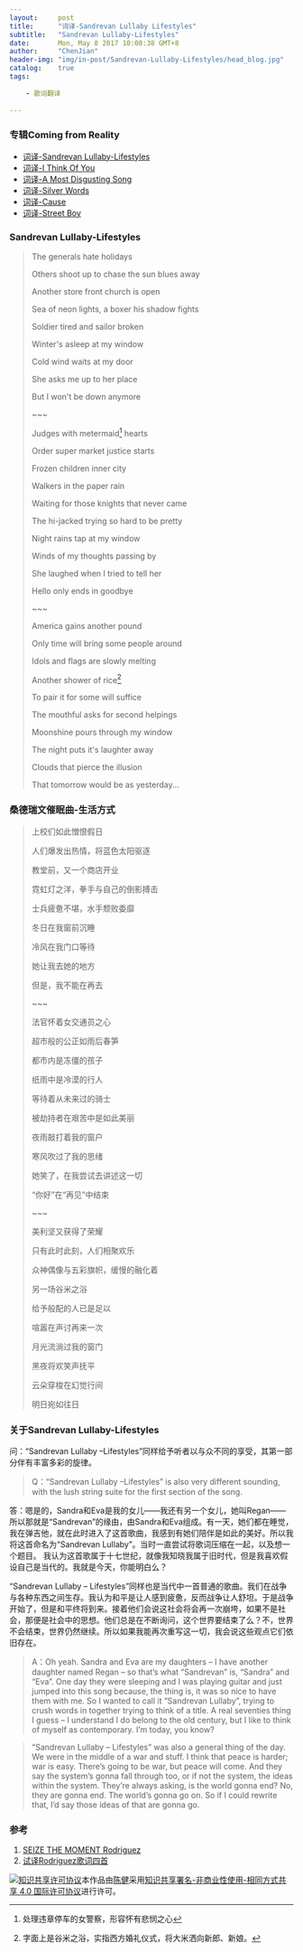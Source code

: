```yaml
---
layout:     post
title:      "词译-Sandrevan Lullaby Lifestyles"
subtitle:   "Sandrevan Lullaby-Lifestyles"
date:       Mon, May 8 2017 10:08:38 GMT+8
author:     "ChenJian"
header-img: "img/in-post/Sandrevan-Lullaby-Lifestyles/head_blog.jpg"
catalog:    true
tags:
    
    - 歌词翻译
    
---
```


### 专辑Coming from Reality

- [词译-Sandrevan Lullaby-Lifestyles](https://o-my-chenjian.com/2017/05/08/Sandrevan-Lullaby/)
- [词译-I Think Of You](https://o-my-chenjian.com/2016/09/14/I-Think-Of-You/)
- [词译-A Most Disgusting Song](https://o-my-chenjian.com/2016/09/01/A-Most-Disgusting-Song/)
- [词译-Silver Words](https://o-my-chenjian.com/2017/07/26/Silver-Words/)
- [词译-Cause](https://o-my-chenjian.com/2017/08/03/Cause/)
- [词译-Street Boy](https://o-my-chenjian.com/2017/11/19/Street-Boy/)

### Sandrevan Lullaby-Lifestyles

> The generals hate holidays
> 
> Others shoot up to chase the sun blues away
> 
> Another store front church is open
> 
> Sea of neon lights, a boxer his shadow fights
> 
> Soldier tired and sailor broken
> 
> Winter's asleep at my window
> 
> Cold wind waits at my door
> 
> She asks me up to her place
> 
> But I won't be down anymore
> 
> \~~~
>
> Judges with metermaid[^metermaid] hearts
> 
> Order super market justice starts
> 
> Frozen children inner city
> 
> Walkers in the paper rain
> 
> Waiting for those knights that never came
> 
> The hi-jacked trying so hard to be pretty
> 
> Night rains tap at my window
> 
> Winds of my thoughts passing by
> 
> She laughed when I tried to tell her
> 
> Hello only ends in goodbye
> 
> \~~~
> 
> America gains another pound
> 
> Only time will bring some people around
> 
> Idols and flags are slowly melting
> 
> Another shower of rice[^marriage]
> 
> To pair it for some will suffice
> 
> The mouthful asks for second helpings
> 
> Moonshine pours through my window
> 
> The night puts it's laughter away
> 
> Clouds that pierce the illusion
> 
> That tomorrow would be as yesterday...


### 桑德瑞文催眠曲-生活方式

> 上校们如此憎恨假日
>
> 人们爆发出热情，将蓝色太阳驱逐
>
> 教堂前，又一个商店开业
>
> 霓虹灯之洋，拳手与自己的倒影搏击
>
> 士兵疲惫不堪，水手颓败委靡
>
> 冬日在我窗前沉睡
>
> 冷风在我门口等待
>
> 她让我去她的地方
>
> 但是，我不能在再去
>
> \~~~
>
> 法官怀着女交通员之心
>
> 超市般的公正如雨后春笋
>
> 都市内是冻僵的孩子
>
> 纸雨中是冷漠的行人
>
> 等待着从未来过的骑士
>
> 被劫持者在艰苦中是如此美丽
>
> 夜雨敲打着我的窗户
>
> 寒风吹过了我的思绪
> 
> 她笑了，在我尝试去讲述这一切
> 
> “你好”在“再见”中结束
> 
> \~~~
> 
> 美利坚又获得了荣耀
> 
> 只有此时此刻，人们相聚欢乐
> 
> 众神偶像与五彩旗帜，缓慢的融化着
> 
> 另一场谷米之浴
> 
> 给予般配的人已是足以
> 
> 喧嚣在声讨再来一次
> 
> 月光流淌过我的窗门
> 
> 黑夜将欢笑声抚平
> 
> 云朵穿梭在幻觉行间
> 
> 明日宛如往日

### 关于Sandrevan Lullaby-Lifestyles

问：“Sandrevan Lullaby –Lifestyles”同样给予听者以与众不同的享受，其第一部分伴有丰富多彩的旋律。

> Q：“Sandrevan Lullaby –Lifestyles” is also very different sounding, with the lush string suite for the first section of the song.

答：嗯是的，Sandra和Eva是我的女儿——我还有另一个女儿，她叫Regan——所以那就是“Sandrevan”的缘由，由Sandra和Eva组成。有一天，她们都在睡觉，我在弹吉他，就在此时进入了这首歌曲，我感到有她们陪伴是如此的美好。所以我将这首命名为“Sandrevan Lullaby”。当时一直尝试将歌词压缩在一起，以及想一个题目。 我认为这首歌属于十七世纪，就像我知晓我属于旧时代，但是我喜欢假设自己是当代的。我就是今天，你能明白么？

“Sandrevan Lullaby – Lifestyles”同样也是当代中一首普通的歌曲。我们在战争与各种东西之间生存。我认为和平是让人感到疲惫，反而战争让人舒坦。于是战争开始了，但是和平终将到来。接着他们会说这社会将会再一次崩垮，如果不是社会，那便是社会中的思想。他们总是在不断询问，这个世界要结束了么？不，世界不会结束，世界仍然继续。所以如果我能再次重写这一切，我会说这些观点它们依旧存在。

>  A：Oh yeah. Sandra and Eva are my daughters – I have another daughter named Regan – so that’s what “Sandrevan” is, “Sandra” and “Eva”. One day they were sleeping and I was playing guitar and just jumped into this song because, the thing is, it was so nice to have them with me. So I wanted to call it “Sandrevan Lullaby”, trying to crush words in together trying to think of a title. A real seventies thing I guess – I understand I do belong to the old century, but I like to think of myself as contemporary. I’m today, you know?

> “Sandrevan Lullaby – Lifestyles” was also a general thing of
the day. We were in the middle of a war and stuff. I think that peace is harder; war is easy. There’s going to be war, but peace will come. And they say the system’s gonna fall through too, or if not the system, the ideas within the system. They’re always asking, is the world gonna end? No, they are gonna end. The world’s gonna go on. So if I could rewrite that, I’d say those ideas of that are gonna go.



### 参考

1. [SEIZE THE MOMENT Rodriguez](http://blurtonline.com/feature/seize-the-moment-rodriguez-2/)
2. [试译Rodriguez歌词四首](https://www.douban.com/note/263079785/)

[^metermaid]: 处理违章停车的女警察，形容怀有悲悯之心
[^marriage]: 字面上是谷米之浴，实指西方婚礼仪式，将大米洒向新郎、新娘。

<a rel="license" href="http://creativecommons.org/licenses/by-nc-sa/4.0/"><img alt="知识共享许可协议" style="border-width:0" src="https://i.creativecommons.org/l/by-nc-sa/4.0/88x31.png" /></a>本作品由<a xmlns:cc="http://creativecommons.org/ns#" href="https://o-my-chenjian.com/2017/05/08/Sandrevan-Lullaby/" property="cc:attributionName" rel="cc:attributionURL">陈健</a>采用<a rel="license" href="http://creativecommons.org/licenses/by-nc-sa/4.0/">知识共享署名-非商业性使用-相同方式共享 4.0 国际许可协议</a>进行许可。